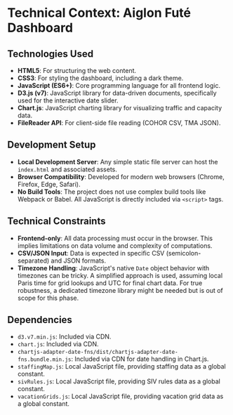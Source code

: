 # Technical Context: Aiglon Futé Dashboard

## Technologies Used
*   **HTML5**: For structuring the web content.
*   **CSS3**: For styling the dashboard, including a dark theme.
*   **JavaScript (ES6+)**: Core programming language for all frontend logic.
*   **D3.js (v7)**: JavaScript library for data-driven documents, specifically used for the interactive date slider.
*   **Chart.js**: JavaScript charting library for visualizing traffic and capacity data.
*   **FileReader API**: For client-side file reading (COHOR CSV, TMA JSON).

## Development Setup
*   **Local Development Server**: Any simple static file server can host the `index.html` and associated assets.
*   **Browser Compatibility**: Developed for modern web browsers (Chrome, Firefox, Edge, Safari).
*   **No Build Tools**: The project does not use complex build tools like Webpack or Babel. All JavaScript is directly included via `<script>` tags.

## Technical Constraints
*   **Frontend-only**: All data processing must occur in the browser. This implies limitations on data volume and complexity of computations.
*   **CSV/JSON Input**: Data is expected in specific CSV (semicolon-separated) and JSON formats.
*   **Timezone Handling**: JavaScript's native `Date` object behavior with timezones can be tricky. A simplified approach is used, assuming local Paris time for grid lookups and UTC for final chart data. For true robustness, a dedicated timezone library might be needed but is out of scope for this phase.

## Dependencies
*   `d3.v7.min.js`: Included via CDN.
*   `chart.js`: Included via CDN.
*   `chartjs-adapter-date-fns/dist/chartjs-adapter-date-fns.bundle.min.js`: Included via CDN for date handling in Chart.js.
*   `staffingMap.js`: Local JavaScript file, providing staffing data as a global constant.
*   `sivRules.js`: Local JavaScript file, providing SIV rules data as a global constant.
*   `vacationGrids.js`: Local JavaScript file, providing vacation grid data as a global constant.
